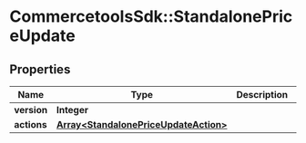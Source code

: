 # CommercetoolsSdk::StandalonePriceUpdate

## Properties
Name | Type | Description | Notes
------------ | ------------- | ------------- | -------------
**version** | **Integer** |  | [optional] 
**actions** | [**Array&lt;StandalonePriceUpdateAction&gt;**](StandalonePriceUpdateAction.md) |  | [optional] 

